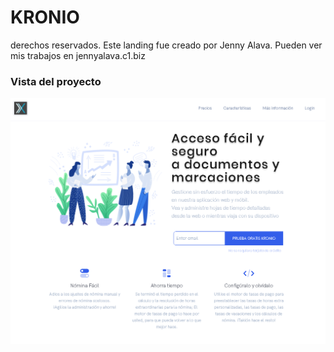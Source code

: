 # KRONIO #

derechos reservados.
Este landing fue creado por Jenny Alava. Pueden ver mis trabajos en jennyalava.c1.biz

### Vista del proyecto ###

 ![](https://github.com/Jen456/WebTaquion/blob/master/kronio1.png)

